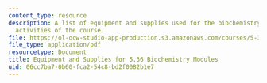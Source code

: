 ```yaml
---
content_type: resource
description: A list of equipment and supplies used for the biochemistry laboratory
  activities of the course.
file: https://ol-ocw-studio-app-production.s3.amazonaws.com/courses/5-36-biochemistry-laboratory-spring-2009/06cc7ba70b60fca254c8bd2f0082b1e7_equipsupplie.pdf
file_type: application/pdf
resourcetype: Document
title: Equipment and Supplies for 5.36 Biochemistry Modules
uid: 06cc7ba7-0b60-fca2-54c8-bd2f0082b1e7
---
```

